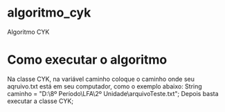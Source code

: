 # algoritmo_cyk
Algoritmo CYK

# Como executar o algoritmo 

Na classe CYK, na variável caminho coloque o caminho onde seu aqruivo.txt está em seu computador, como o exemplo abaixo:
String caminho = "D:\\8º Período\\LFA\\2º Unidade\\arquivoTeste.txt";
Depois basta executar a classe CYK;
